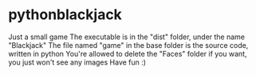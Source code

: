 # pythonblackjack
Just a small game
The executable is in the "dist" folder, under the name "Blackjack"
The file named "game" in the base folder is the source code, written in python
You're allowed to delete the "Faces" folder if you want, you just won't see any images
Have fun :)
